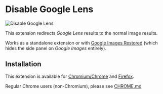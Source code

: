 # Disable Google Lens

![Disable Google Lens](https://i.jollo.org/93zaVjSJ.png)

This extension redirects *Google Lens* results to the normal image results.

Works as a standalone extension or with [Google Images Restored](https://github.com/fanfare/googleimagesrestored) (which hides the side panel on *Google Images* entirely).

## Installation

This extension is available for [Chromium/Chrome](https://chrome.google.com/webstore/detail/disable-google-lens/dkapjhgpncbeiebegegdbpgfoabdkilh) and [Firefox](https://addons.mozilla.org/en-US/firefox/addon/disablegooglelens/).

Regular Chrome users (non-Chromium), please see [CHROME.md](CHROME.md)

